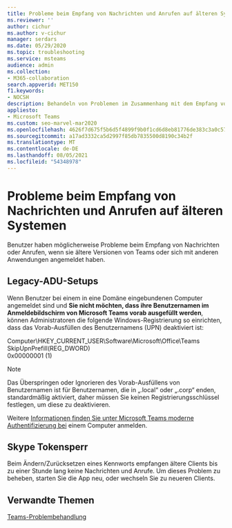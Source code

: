 ```yaml
---
title: Probleme beim Empfang von Nachrichten und Anrufen auf älteren Systemen in Teams
ms.reviewer: ''
author: cichur
ms.author: v-cichur
manager: serdars
ms.date: 05/29/2020
ms.topic: troubleshooting
ms.service: msteams
audience: admin
ms.collection:
- M365-collaboration
search.appverid: MET150
f1.keywords:
- NOCSH
description: Behandeln von Problemen im Zusammenhang mit dem Empfang von Nachrichten und Anrufen auf älteren Systemen
appliesto:
- Microsoft Teams
ms.custom: seo-marvel-mar2020
ms.openlocfilehash: 4626f7d675f5b6d5f4899f9b0f1cd6d8eb81776de383c3a0c573e2fd78967cb5
ms.sourcegitcommit: a17ad3332ca5d2997f85db7835500d8190c34b2f
ms.translationtype: MT
ms.contentlocale: de-DE
ms.lasthandoff: 08/05/2021
ms.locfileid: "54348978"
---
```

<a name="issues-receiving-messages-and-calls-on-legacy-systems"></a>Probleme beim Empfang von Nachrichten und Anrufen auf älteren Systemen
==============================================================

Benutzer haben möglicherweise Probleme beim Empfang von Nachrichten oder Anrufen, wenn sie ältere Versionen von Teams oder sich mit anderen Anwendungen angemeldet haben.

## <a name="legacy-adu-setups"></a>Legacy-ADU-Setups

 Wenn Benutzer bei einem in eine Domäne eingebundenen Computer angemeldet sind und **Sie nicht möchten, dass ihre Benutzernamen im Anmeldebildschirm von Microsoft Teams vorab ausgefüllt werden**, können Administratoren die folgende Windows-Registrierung so einrichten, dass das Vorab-Ausfüllen des Benutzernamens (UPN) deaktiviert ist:

  Computer\HKEY_CURRENT_USER\Software\Microsoft\Office\Teams<br/>
  SkipUpnPrefill(REG_DWORD)<br/>
  0x00000001 (1)

> [!NOTE]
> Das Überspringen oder Ignorieren des Vorab-Ausfüllens von Benutzernamen ist für Benutzernamen, die in „.local“ oder „.corp“ enden, standardmäßig aktiviert, daher müssen Sie keinen Registrierungsschlüssel festlegen, um diese zu deaktivieren.

Weitere [Informationen finden Sie unter Microsoft Teams moderne Authentifizierung bei](sign-in-teams.md) einem Computer anmelden.

## <a name="skype-token-revocation"></a>Skype Tokensperr

Beim Ändern/Zurücksetzen eines Kennworts empfangen ältere Clients bis zu einer Stunde lang keine Nachrichten und Anrufe. Um dieses Problem zu beheben, starten Sie die App neu, oder wechseln Sie zu neueren Clients.


## <a name="related-topics"></a>Verwandte Themen

[Teams-Problembehandlung](/MicrosoftTeams/troubleshoot/teams)
